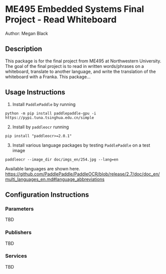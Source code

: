 # ME495 Embedded Systems Final Project - Read Whiteboard
Author: Megan Black

## Description
This package is for the final project from ME495 at Northwestern University.  The goal of the final project is to read in written words/phrases on a whiteboard, translate to another language, and write the translation of the whiteboard with a Franka.  This package...



## Usage Instructions
1. Install `PaddlePaddle` by running 
```
python -m pip install paddlepaddle-gpu -i https://pypi.tuna.tsinghua.edu.cn/simple
```
2. Install by `paddleocr` running
```
pip install "paddleocr>=2.0.1"
```
3. Install various language packages by testing `PaddlePaddle` on a test image
```
paddleocr --image_dir doc/imgs_en/254.jpg --lang=en
```
Available languages are shown here. 
https://github.com/PaddlePaddle/PaddleOCR/blob/release/2.7/doc/doc_en/multi_languages_en.md#language_abbreviations 




## Configuration Instructions

### Parameters
TBD

### Publishers
TBD

### Services
TBD
